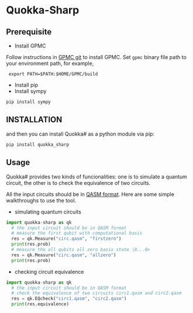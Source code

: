 # Quokka-Sharp
## Prerequisite

- Install GPMC

Follow instructions in [GPMC git](https://git.trs.css.i.nagoya-u.ac.jp/k-hasimt/GPMC) to install GPMC.
Set `gpmc` binary file path to your environment path, for example,
```
 export PATH=$PATH:$HOME/GPMC/build
```
- Install pip
- Install sympy
```
pip install sympy
```

## INSTALLATION

and then you can install Quokka# as a python module via pip:
```
pip install quokka_sharp
```

## Usage

Quokka# provides two kinds of funcionalities: one is to simulate a quantum circuit, 
the other is to check the equivalence of two circuits.

All the input circuits should be in [QASM format](https://openqasm.com/).
Here are some simple walkthroughs to use the tool.

- simulating quantum circuits

```python
import quokka-sharp as qk
  # the input circuit should be in QASM format
  # measure the first qubit with computational basis
  res = qk.Measure("circ.qasm", "firstzero")
  print(res.prob)
  # measure the all qubits all zero basis state |0...0>
  res = qk.Measure("circ.qasm", "allzero")
  print(res.prob)
```
- checking circuit equivalence

```python
import quokka-sharp as qk
  # the input circuit should be in QASM format
  # check the equivalence of two circuits circ1.qasm and circ2.qasm
  res = qk.EQcheck("circ1.qasm", "circ2.qasm")
  print(res.equivalence)
```
